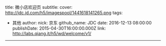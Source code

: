 title: 微小店欢迎页
subtitle: 
cover: http://jdc.jd.com/h5/imagespool/1441618141265.png
tags:
  - 其他
author:
  nick: 京东
  github_name: JDC
date: 2016-12-13 08:00:00
publishDate: 2015-04-30T16:00:00.000Z
link: http://labs.qiang.it/h5/wd/welcome/v1/

---